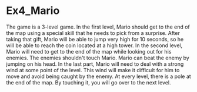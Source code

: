 # Ex4_Mario
The game is a 3-level game.
In the first level, Mario should get to the end of the map using a special skill that he needs to pick from a surprise. After taking that gift, Mario will be able to jump very high for 10 seconds, so he will be able to reach the coin located at a high tower.
In the second level, Mario will need to get to the end of the map while looking out for his enemies. The enemies shouldn't touch Mario. Mario can beat the enemy by jumping on his head.
In the last part, Mario will need to deal with a strong wind at some point of the level. This wind will make it difficult for him to move and avoid being caught by the enemy.
At every level, there is a pole at the end of the map. By touching it, you will go over to the next level.

